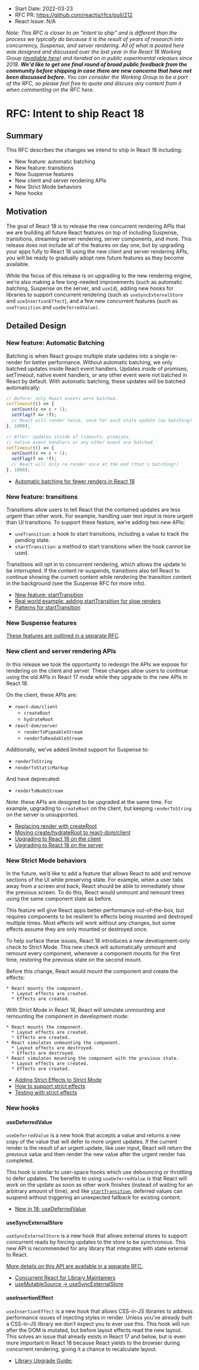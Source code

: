 - Start Date: 2022-03-23
- RFC PR: https://github.com/reactjs/rfcs/pull/212
- React Issue: N/A

_Note: This RFC is closer to an "intent to ship" and is different than the
process we typically do because it is the result of years of research into
concurrency, Suspense, and server rendering. All of what is posted here was
designed and discussed over the last year in the React 18 Working Group
([available here](https://github.com/reactwg/react-18/discussions)) and iterated
on in public experimental releases since 2018. **We'd like to get one final
round of broad public feedback from the community before shipping in case there
are new concerns that have not been discussed before.** You can consider the
Working Group to be a part of the RFC, so please feel free to quote and discuss
any content from it when commenting on the RFC here._

# RFC: Intent to ship React 18

## Summary

This RFC describes the changes we intend to ship in React 18 including:

* New feature: automatic batching
* New feature: transitions
* New Suspense features
* New client and server rendering APIs
* New Strict Mode behaviors
* New hooks

## Motivation

The goal of React 18 is to release the new concurrent rendering APIs that we are building all future React features on top of including Suspense, transitions, streaming server rendering, server components, and more. This release does not include all of the features on day one, but by upgrading your apps fully to React 18 using the new client and server rendering APIs, you will be ready to gradually adopt new future features as they become available.

While the focus of this release is on upgrading to the new rendering engine, we’re also making a few long-needed improvements (such as automatic batching, Suspense on the server, and `useId`), adding new hooks for libraries to support concurrent rendering (such as `useSyncExternalStore` and `useInsertionEffect`), and a few new concurrent features (such as `useTransition` and `useDeferredValue)`.

## Detailed Design

### New feature: Automatic Batching

Batching is when React groups multiple state updates into a single re-render for better performance. Without automatic batching, we only batched updates inside React event handlers. Updates inside of promises, setTimeout, native event handlers, or any other event were not batched in React by default. With automatic batching, these updates will be batched automatically:

```js
// Before: only React events were batched.
setTimeout(() => {
  setCount(c => c + 1);
  setFlag(f => !f);
  // React will render twice, once for each state update (no batching)
}, 1000);

// After: updates inside of timeouts, promises,
// native event handlers or any other event are batched.`
setTimeout(() => {
  setCount(c => c + 1);
  setFlag(f => !f);
  // React will only re-render once at the end (that's batching!)
}, 1000);
```

* [Automatic batching for fewer renders in React 18](https://github.com/reactwg/react-18/discussions/21)

### New feature: transitions

Transitions allow users to tell React that the contained updates are less urgent than other work. For example, handling user text input is more urgent than UI transitions. To support these feature, we’re adding two new APIs:

* `useTransition`: a hook to start transitions, including a value to track the pending state.
* `startTransition`: a method to start transitions when the hook cannot be used.

Transitions will opt in to concurrent rendering, which allows the update to be interrupted. If the content re-suspends, transitions also tell React to continue showing the current content while rendering the transition content in the background (see the Suspense RFC for more info).

* [New feature: startTransition](https://github.com/reactwg/react-18/discussions/41)
* [Real world example: adding startTransition for slow renders](https://github.com/reactwg/react-18/discussions/65)
* [Patterns for startTransition](https://github.com/reactwg/react-18/discussions/100)

### New Suspense features

[These features are outlined in a separate RFC](https://github.com/reactjs/rfcs/pull/213).

### New client and server rendering APIs

In this release we took the opportunity to redesign the APIs we expose for rendering on the client and server. These changes allow users to continue using the old APIs in React 17 mode while they upgrade to the new APIs in React 18.

On the client, these APIs are:

* `react-dom/client`
    * `createRoot`
    * `hydrateRoot`
* `react-dom/server`
    * `renderToPipeableStream`
    * `renderToReadableStream`

Additionally, we’ve added limited support for Suspense to:

* `renderToString`
* `renderToStaticMarkup`

And have deprecated:

* `renderToNodeStream`

Note: these APIs are designed to be upgraded at the same time. For example, upgrading to `createRoot` on the client, but keeping `renderToString` on the server is unsupported.

* [Replacing render with createRoot](https://github.com/reactwg/react-18/discussions/5)
* [Moving create/hydrateRoot to react-dom/client](https://github.com/reactwg/react-18/discussions/125)
* [Upgrading to React 18 on the client](https://github.com/reactwg/react-18/discussions/6)
* [Upgrading to React 18 on the server](https://github.com/reactwg/react-18/discussions/22)

### New Strict Mode behaviors

In the future, we’d like to add a feature that allows React to add and remove sections of the UI while preserving state. For example, when a user tabs away from a screen and back, React should be able to immediately show the previous screen. To do this, React would unmount and remount trees using the same component state as before.

This feature will give React apps better performance out-of-the-box, but requires components to be resilient to effects being mounted and destroyed multiple times. Most effects will work without any changes, but some effects assume they are only mounted or destroyed once.

To help surface these issues, React 18 introduces a new development-only check to Strict Mode. This new check will automatically unmount and remount every component, whenever a component mounts for the first time, restoring the previous state on the second mount.

Before this change, React would mount the component and create the effects:

```
* React mounts the component.
  * Layout effects are created.
  * Effects are created.
```

With Strict Mode in React 18, React will simulate unmounting and remounting the component in development mode:

```
* React mounts the component.
  * Layout effects are created.
  * Effects are created.
* React simulates unmounting the component.
  * Layout effects are destroyed.
  * Effects are destroyed.
* React simulates mounting the component with the previous state.
  * Layout effects are created.
  * Effects are created.
```

* [Adding Strict Effects to Strict Mode](https://github.com/reactwg/react-18/discussions/19)
* [How to support strict effects](https://github.com/reactwg/react-18/discussions/18)
* [Testing with strict effects](https://github.com/reactwg/react-18/discussions/17)

### New hooks

#### useDeferredValue

`useDeferredValue` is a new hook that accepts a value and returns a new copy of the value that will defer to more urgent updates. If the current render is the result of an urgent update, like user input, React will return the previous value and then render the new value after the urgent render has completed.

This hook is similar to user-space hooks which use debouncing or throttling to defer updates. The benefits to using `useDeferredValue` is that React will work on the update as soon as other work finishes (instead of waiting for an arbitrary amount of time), and like [`startTransition`](/docs/react-api.html#starttransition), deferred values can suspend without triggering an unexpected fallback for existing content.

* [New in 18: useDeferredValue](https://github.com/reactwg/react-18/discussions/129)

#### useSyncExternalStore

`useSyncExternalStore` is a new hook that allows external stores to support concurrent reads by forcing updates to the store to be synchronous. This new API is recommended for any library that integrates with state external to React. 

[More details on this API are available in a separate RFC.](https://github.com/reactjs/rfcs/pull/214)

* [Concurrent React for Library Maintainers](https://github.com/reactwg/react-18/discussions/70)
* [useMutableSource → useSyncExternalStore](https://github.com/reactwg/react-18/discussions/86)

#### useInsertionEffect

`useInsertionEffect` is a new hook that allows CSS-in-JS libraries to address performance issues of injecting styles in render. Unless you’ve already built a CSS-in-JS library we don’t expect you to ever use this. This hook will run after the DOM is mutated, but before layout effects read the new layout. This solves an issue that already exists in React 17 and below, but is even more important in React 18 because React yields to the browser during concurrent rendering, giving it a chance to recalculate layout. 

* [Library Upgrade Guide: <style> (most CSS-in-JS libs)](https://github.com/reactwg/react-18/discussions/110)
* [Add useInsertionEffect](https://github.com/facebook/react/pull/21913)

#### useId

`useId` is a new hook for generating unique IDs on both the client and server, while avoiding hydration mismatches. This solves an issue that already exists in React 17 and below, but it’s even more important in React 18 because of how our streaming server renderer delivers HTML out-of-order. 

* [Intent to Ship: useId](https://github.com/reactwg/react-18/discussions/111)

Thanks @n8mellis for the original [RFC for isomorphic IDs.](https://github.com/reactjs/rfcs/pull/32)

## Drawbacks

Some of the links above include descriptions of drawbacks. Additionally, new React features that rely on concurrent rendering or streaming may impose additional limitations on the ecosystem libraries that want to be compatible with them. We’ve worked to address these concerns in the working group, but please let us know if you have feedback on a use case that isn’t covered.

## Alternatives

Overall, the premise of these changes is that concurrent rendering unlocks powerful features that significantly improve the user experience, and yet feel natural to use to an application developer. You can watch the [React 18 keynote](https://www.youtube.com/watch?v=FZ0cG47msEk) to learn more about our vision.

An alternative would be to not pursue concurrent rendering as a unified strategy and instead try to solve each of the problems in isolation. So far, the programming model we’re pursuing has allowed us to make significant under-the-hood improvements (for example, streaming HTML and selective hydration) with barely any API changes, and then build more features (like transitions) on top. This makes us optimistic we’re on the right track.

Note: in some cases, based on feedback from the working group, entire APIs were redesigned. For example, we originally thought to solve the external store problem using the [useMutableSource RFC](https://github.com/reactjs/rfcs/pull/147), but re-designed it as `useSyncExternalStore`.

See the Working Group links in each section for the design decisions and alternatives that were considered per feature.

## Adoption strategy

As shared in [The Plan for React 18](https://reactjs.org/blog/2021/06/08/the-plan-for-react-18.html), based on feedback from the community, we’ve redesigned the upgrade strategy for concurrent features to allow for gradual adoption. That means, instead of an all-or-nothing “mode”, concurrent rendering will only be enabled for updates triggered by one of the new features. By default, React will continue to render the same as it did in React 17.

In practice, this means you will be able to adopt React 18 without rewrites and try the new features at your own pace.

* [What happened to concurrent “mode”](https://github.com/reactwg/react-18/discussions/64)

## How we teach this

We’re in the process of updating the docs to explain the new features and behavior. We’ve also worked with educators in the Working Group to understand how to teach these features as they were created, and speakers at React Conf 2021 on talks deep diving into the details.

* [React Working Group Q&A](https://github.com/reactwg/react-18/discussions/categories/q-a)
* [Glossary + Explain Like I’m Five](https://github.com/reactwg/react-18/discussions/46)
* [React Conf 2021](https://conf.reactjs.org/stage)

## Credits

Credit for these features are too many to count, but special thanks to the React 18 Working Group without whom this release would not be possible. 
